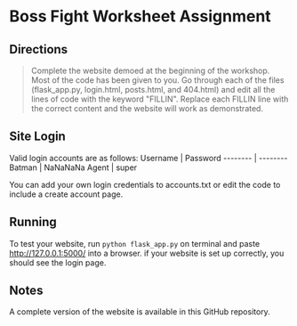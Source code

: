 # Boss Fight Worksheet Assignment

## Directions
> Complete the website demoed at the beginning of the workshop. Most of the code has been given to you. Go through each of the files (flask_app.py, login.html, posts.html, and 404.html) and edit all the lines of code with the keyword "FILLIN". Replace each FILLIN line with the correct content and the website will work as demonstrated. 

## Site Login
Valid login accounts are as follows:
Username | Password
-------- | --------
Batman | NaNaNaNa
Agent | super

You can add your own login credentials to accounts.txt or edit the code to include a create account page.

## Running
To test your website, run `python flask_app.py` on terminal and paste http://127.0.0.1:5000/ into a browser. if your website is set up correctly, you should see the login page.

## Notes
A complete version of the website is available in this GitHub repository.
